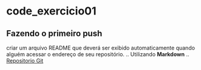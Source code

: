 # code_exercicio01
## Fazendo o primeiro push
criar um arquivo README que deverá ser exibido automaticamente quando alguém acessar o endereço de seu repositório. ..
Utilizando __Markdown__ ..
[Repositorio Git](https://github.com/fabiano-get/code_exercicio01.git)

